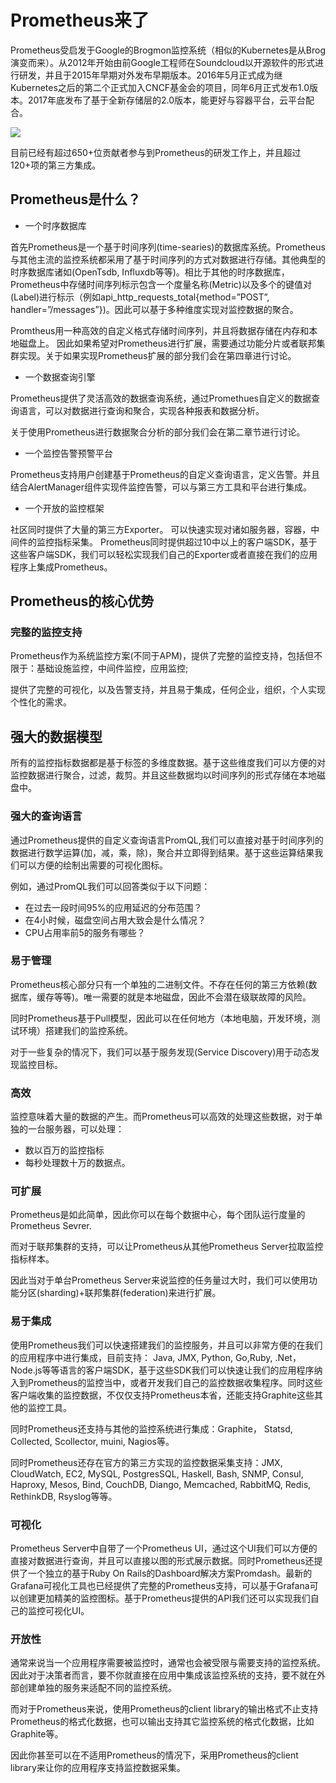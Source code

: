 # Prometheus来了

Prometheus受启发于Google的Brogmon监控系统（相似的Kubernetes是从Brog演变而来）。从2012年开始由前Google工程师在Soundcloud以开源软件的形式进行研发，并且于2015年早期对外发布早期版本。2016年5月正式成为继Kubernetes之后的第二个正式加入CNCF基金会的项目，同年6月正式发布1.0版本。2017年底发布了基于全新存储层的2.0版本，能更好与容器平台，云平台配合。

![](http://p2n2em8ut.bkt.clouddn.com/prometheus-release-roadmaps.png)

目前已经有超过650+位贡献者参与到Prometheus的研发工作上，并且超过120+项的第三方集成。

## Prometheus是什么？

* 一个时序数据库

首先Prometheus是一个基于时间序列(time-searies)的数据库系统。Prometheus与其他主流的监控系统都采用了基于时间序列的方式对数据进行存储。其他典型的时序数据库诸如(OpenTsdb, Influxdb等等)。相比于其他的时序数据库，Prometheus中存储时间序列标示包含一个度量名称(Metric)以及多个的键值对(Label)进行标示（例如api_http_requests_total{method=”POST”, handler=”/messages”})。因此可以基于多种维度实现对监控数据的聚合。

Promtheus用一种高效的自定义格式存储时间序列，并且将数据存储在内存和本地磁盘上。
因此如果希望对Prometheus进行扩展，需要通过功能分片或者联邦集群实现。关于如果实现Prometheus扩展的部分我们会在第四章进行讨论。

* 一个数据查询引擎

Prometheus提供了灵活高效的数据查询系统，通过Promethues自定义的数据查询语言，可以对数据进行查询和聚合，实现各种报表和数据分析。

关于使用Prometheus进行数据聚合分析的部分我们会在第二章节进行讨论。

* 一个监控告警预警平台

Prometheus支持用户创建基于Prometheus的自定义查询语言，定义告警。并且结合AlertManager组件实现件监控告警，可以与第三方工具和平台进行集成。

* 一个开放的监控框架

社区同时提供了大量的第三方Exporter。 可以快速实现对诸如服务器，容器，中间件的监控指标采集。
Prometheus同时提供超过10中以上的客户端SDK，基于这些客户端SDK，我们可以轻松实现我们自己的Exporter或者直接在我们的应用程序上集成Prometheus。

## Prometheus的核心优势

### 完整的监控支持

Prometheus作为系统监控方案(不同于APM)，提供了完整的监控支持，包括但不限于：基础设施监控，中间件监控，应用监控;

提供了完整的可视化，以及告警支持，并且易于集成，任何企业，组织，个人实现个性化的需求。

## 强大的数据模型

所有的监控指标数据都是基于标签的多维度数据。基于这些维度我们可以方便的对监控数据进行聚合，过滤，裁剪。并且这些数据均以时间序列的形式存储在本地磁盘中。

### 强大的查询语言

通过Prometheus提供的自定义查询语言PromQL,我们可以直接对基于时间序列的数据进行数学运算(加，减，乘，除)，聚合并立即得到结果。基于这些运算结果我们可以方便的绘制出需要的可视化图标。

例如，通过PromQL我们可以回答类似于以下问题：

* 在过去一段时间95%的应用延迟的分布范围？
* 在4小时候，磁盘空间占用大致会是什么情况？
* CPU占用率前5的服务有哪些？

### 易于管理

Prometheus核心部分只有一个单独的二进制文件。不存在任何的第三方依赖(数据库，缓存等等)。唯一需要的就是本地磁盘，因此不会潜在级联故障的风险。

同时Prometheus基于Pull模型，因此可以在任何地方（本地电脑，开发环境，测试环境）搭建我们的监控系统。

对于一些复杂的情况下，我们可以基于服务发现(Service Discovery)用于动态发现监控目标。

### 高效

监控意味着大量的数据的产生。而Prometheus可以高效的处理这些数据，对于单独的一台服务器，可以处理：

* 数以百万的监控指标
* 每秒处理数十万的数据点。

### 可扩展

Prometheus是如此简单，因此你可以在每个数据中心，每个团队运行度量的Prometheus Sevrer.

而对于联邦集群的支持，可以让Prometheus从其他Prometheus Server拉取监控指标样本。

因此当对于单台Prometheus Server来说监控的任务量过大时，我们可以使用功能分区(sharding)+联邦集群(federation)来进行扩展。

### 易于集成

使用Prometheus我们可以快速搭建我们的监控服务，并且可以非常方便的在我们的应用程序中进行集成，目前支持： Java, JMX, Python, Go,Ruby, .Net， Node.js等等语言的客户端SDK，基于这些SDK我们可以快速让我们的应用程序纳入到Prometheus的监控当中，或者开发我们自己的监控数据收集程序。同时这些客户端收集的监控数据，不仅仅支持Prometheus本省，还能支持Graphite这些其他的监控工具。

同时Prometheus还支持与其他的监控系统进行集成：Graphite， Statsd, Collected, Scollector, muini, Nagios等。

同时Prometheus还存在官方的第三方实现的监控数据采集支持：JMX, CloudWatch, EC2, MySQL, PostgresSQL, Haskell, Bash, SNMP, Consul, Haproxy, Mesos, Bind, CouchDB, Diango, Memcached, RabbitMQ, Redis, RethinkDB, Rsyslog等等。

### 可视化

Prometheus Server中自带了一个Prometheus UI，通过这个UI我们可以方便的直接对数据进行查询，并且可以直接以图的形式展示数据。同时Prometheus还提供了一个独立的基于Ruby On Rails的Dashboard解决方案Promdash。最新的Grafana可视化工具也已经提供了完整的Prometheus支持，可以基于Grafana可以创建更加精美的监控图标。基于Prometheus提供的API我们还可以实现我们自己的监控可视化UI。

### 开放性

通常来说当一个应用程序需要被监控时，通常也会被受限与需要支持的监控系统。因此对于决策者而言，要不你就直接在应用中集成该监控系统的支持，要不就在外部创建单独的服务来适配不同的监控系统。

而对于Prometheus来说，使用Prometheus的client library的输出格式不止支持Prometheus的格式化数据，也可以输出支持其它监控系统的格式化数据，比如Graphite等。

因此你甚至可以在不适用Prometheus的情况下，采用Prometheus的client library来让你的应用程序支持监控数据采集。